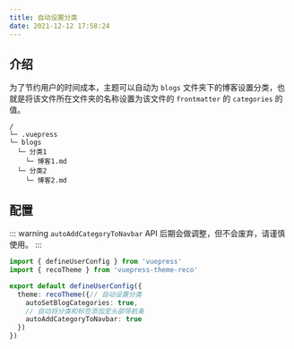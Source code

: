 ```yaml
---
title: 自动设置分类
date: 2021-12-12 17:58:24
---
```


## 介绍

为了节约用户的时间成本，主题可以自动为 `blogs` 文件夹下的博客设置分类，也就是将该文件所在文件夹的名称设置为该文件的 `frontmatter` 的 `categories` 的值。

```
/
└─ .vuepress
└─ blogs
  └─ 分类1
    └─ 博客1.md
  └─ 分类2
    └─ 博客2.md
```

## 配置

::: warning
`autoAddCategoryToNavbar` API 后期会做调整，但不会废弃，请谨慎使用。
:::

```ts
import { defineUserConfig } from 'vuepress'
import { recoTheme } from 'vuepress-theme-reco'

export default defineUserConfig({
  theme: recoTheme({// 自动设置分类
    autoSetBlogCategories: true,
    // 自动将分类和标签添加至头部导航条
    autoAddCategoryToNavbar: true
  })
})
```
